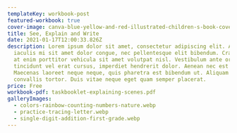 ```yaml
---
templateKey: workbook-post
featured-workbook: true
cover-image: canva-blue-yellow-and-red-illustrated-children-s-book-cover-7rgn8r09fq0.webp
title: See, Explain and Write
date: 2021-01-17T12:00:33.826Z
description: Lorem ipsum dolor sit amet, consectetur adipiscing elit. Aenean
  iaculis mi sit amet dolor congue, nec pellentesque elit bibendum. Cras a massa
  at enim porttitor vehicula sit amet volutpat nisl. Vestibulum ante orci,
  tincidunt vel erat cursus, imperdiet hendrerit dolor. Aenean nec est purus.
  Maecenas laoreet neque neque, quis pharetra est bibendum ut. Aliquam id
  convallis tortor. Duis vitae neque eget quam semper placerat.
price: Free
workbook-pdf: taskbooklet-explaining-scenes.pdf
galleryImages:
  - colors-rainbow-counting-numbers-nature.webp
  - practice-tracing-letter.webp
  - single-digit-addition-first-grade.webp
---
```

